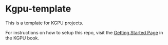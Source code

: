 # Kgpu-template
This is a template for KGPU projects.

For instructions on how to setup this repo, visit
the [Getting Started Page](https://kgpu.github.io/kgpu/getting_started.html)
in the KGPU book.
